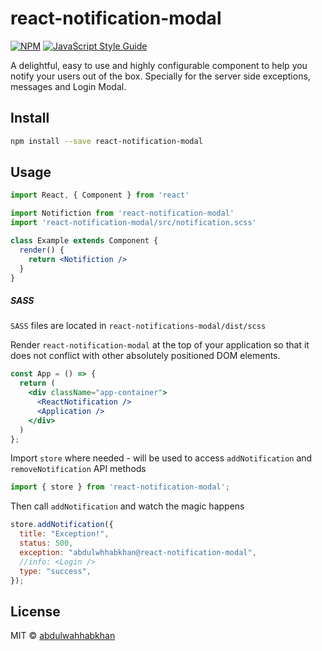 # react-notification-modal


[![NPM](https://img.shields.io/npm/v/react-notification-modal.svg)](https://www.npmjs.com/package/react-notification-modal) [![JavaScript Style Guide](https://img.shields.io/badge/code_style-standard-brightgreen.svg)](https://standardjs.com)

A delightful, easy to use and highly configurable component to help you notify your users out of the box. Specially for the server side exceptions, messages and Login Modal.

## Install

```bash
npm install --save react-notification-modal
```

## Usage

```jsx
import React, { Component } from 'react'

import Notifiction from 'react-notification-modal'
import 'react-notification-modal/src/notification.scss'

class Example extends Component {
  render() {
    return <Notifiction />
  }
}
```

##### SASS
<code>SASS</code> files are located in `react-notifications-modal/dist/scss`

Render <code>react-notification-modal</code> at the top of your application so that it does not conflict with other absolutely positioned DOM elements.
```jsx
const App = () => {
  return (
    <div className="app-container">
      <ReactNotification />
      <Application />
    </div>
  )
};
```

Import <code>store</code> where needed - will be used to access `addNotification` and `removeNotification` API methods
```js
import { store } from 'react-notification-modal';
```

Then call `addNotification` and watch the magic happens

```jsx
store.addNotification({
  title: "Exception!",
  status: 500,
  exception: "abdulwhhabkhan@react-notification-modal",
  //info: <Login />
  type: "success",
});
```


## License

MIT © [abdulwahhabkhan](https://github.com/abdulwahhabkhan)
